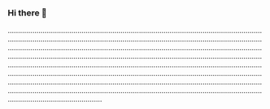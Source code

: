 ### Hi there 👋

..............................................................................................................................................................................................................................................................................................................................................................................................................................................................................................................................................................................................................................................................................................................................................................................................................................................................................................................................................................................................................................................................................